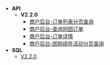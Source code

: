 - **API**
  - **V2.2.0**
    - [商户后台-订单列表分页查询](doc/V2.2.0/订单列表分页查询.md)
    - [商户后台-查询同团订单](doc/V2.2.0/查询同团订单.md)      
    - [商户后台-订单详情](doc/V2.2.0/商户后台订单详情.md)
    - [商户后台-团购组件活动分页查询](doc/V2.2.0/团购组件活动分页查询.md)    
- **SQL**
  - [V2.2.0](sql/V2.2.0/sql.md)